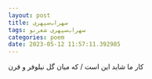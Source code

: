 ```yaml
---
layout: post
title: سهراب‌سپهری
tags: سهراب‌سپهری شعر‌نو
categories: poem
date: 2023-05-12 11:57:11.392985
---
```


کار ما شاید این است / که میان گل نیلوفر و قرن